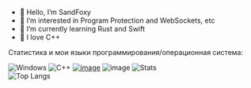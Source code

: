 - 👋 Hello, I’m SandFoxy
- 👀 I’m interested in Program Protection and WebSockets, etc
- 🌱 I’m currently learning Rust and Swift
- 💞️ I love C++

Статистика и мои языки программирования/операционная система:

![Windows](https://img.shields.io/badge/Windows-0078D6?style=for-the-badge&logo=windows&logoColor=white)
![C++](https://img.shields.io/badge/c++-%2300599C.svg?style=for-the-badge&logo=c%2B%2B&logoColor=white)
[![image](https://user-images.githubusercontent.com/83592338/194636748-70033ada-7e4d-4076-8f3a-e1fe62964f1d.png)](https://img.shields.io/badge/Ubuntu-E95420?style=for-the-badge&logo=ubuntu&logoColor=white)
![image](https://user-images.githubusercontent.com/83592338/194636781-9b0c9bcd-52ae-4acb-be18-202755860795.png)
![Stats](https://github-readme-stats.vercel.app/api?username=sandfoxy&count_private=true&hide_title=true&theme=github_dark&locale=ru&&hide_border=true)<br>
![Top Langs](https://github-readme-stats.vercel.app/api/top-langs/?username=sandfoxy&hide_title=true&theme=github_dark&hide_border=true&layout=compact)

